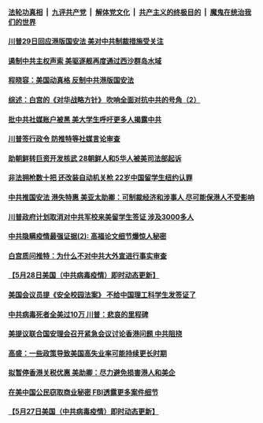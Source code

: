 ####  [法轮功真相](../../../../basic/blob/master/README.md?t=05291931) &nbsp;|&nbsp; [九评共产党](../../../../9ping.md/blob/master/README.md?t=05291931) &nbsp;|&nbsp; [解体党文化](../../../../jtdwh.md/blob/master/README.md?t=05291931)  &nbsp;|&nbsp; [共产主义的终极目的](../../../../gczydzjmd.md/blob/master/README.md?t=05291931) &nbsp;|&nbsp; [魔鬼在统治我们的世界](../../../../mgztzwmdsj.md/blob/master/README.md?t=05291931) 

#### [ 川普29日回应港版国安法 美对中共制裁措施受关注](../pages/soh6/384385.md?t=05291931) 
#### [遏制中共主权声索  美驱逐舰再度通过西沙群岛水域 ](../pages/soh6/384292.md?t=05291931) 
#### [程晓容：美国动真格 反制中共港版国安法](../pages/soh6/384274.md?t=05291931) 
#### [综述：白宫的《对华战略方针》 吹响全面对抗中共的号角（2）](../pages/soh6/384241.md?t=05291931) 
#### [批中共社媒账户被黑  美大学生呼吁更多人揭露中共](../pages/soh6/384223.md?t=05291931) 
#### [川普签行政令 防推特等社媒言论审查](../pages/soh6/384214.md?t=05291931) 
#### [助朝鲜转巨资开发核武 28朝鲜人和5华人被美司法部起诉](../pages/soh6/384208.md?t=05291931) 
#### [非法拥枪数十把 还改装自动机关枪 22岁中国留学生纽约认罪](../pages/soh6/384181.md?t=05291931) 
#### [中共推国安法 港失特惠  美亚太助卿：可制裁经济和涉事人 尽可能保港人不受影响](../pages/soh6/384148.md?t=05291931) 
#### [川普政府计划取消对中共军校来美留学生签证 涉及3000多人](../pages/soh6/384169.md?t=05291931) 
#### [中共隐瞒疫情最强证据(2): 高福论文细节爆惊人秘密](../pages/soh6/384160.md?t=05291931) 
#### [白宫质问推特：为什么不对中共大外宣进行事实审查](../pages/soh6/384142.md?t=05291931) 
#### [【5月28日美国（中共病毒疫情）即时动态更新】](../pages/soh6/384031.md?t=05291931) 
#### [美国会议员提《安全校园法案》 不给中国理工科学生发签证了](../pages/soh6/384094.md?t=05291931) 
#### [中共病毒死者全美过10万  川普：悲哀的里程碑](../pages/soh6/384100.md?t=05291931) 
#### [美提议联合国安理会召开紧急会议讨论香港问题 中共阻挠](../pages/soh6/384091.md?t=05291931) 
#### [高盛：一些政策导致美国高失业率可能持续更长时期](../pages/soh6/383971.md?t=05291931) 
#### [拟暂停香港关税优惠 美助卿：尽力避免损害港人和美企](../pages/soh6/383947.md?t=05291931) 
#### [在美中国公民窃取商业秘密 FBI透露更多案件细节](../pages/soh6/383863.md?t=05291931) 
#### [【5月27日美国（中共病毒疫情）即时动态更新】](../pages/soh6/383632.md?t=05291931) 
